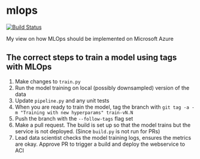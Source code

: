 # mlops

[![Build Status](https://dev.azure.com/nihil0/MLOps/_apis/build/status/nihil0.mlops?branchName=master)](https://dev.azure.com/nihil0/MLOps/_build/latest?definitionId=3&branchName=master)

My view on how MLOps should be implemented on Microsoft Azure

## The correct steps to train a model using tags with MLOps

1. Make changes to `train.py`
2. Run the model training on local (possibly downsampled) version of the data
3. Update `pipeline.py` and any unit tests
4. When you are ready to train the model, tag the branch with `git tag -a -m "Training with new hyperparams" train-vN.N`
5. Push the branch with the `--follow-tags` flag set
6. Make a pull request. The build is set up so that the model trains but the service is not deployed. (Since `build.py` is not run for PRs)
7. Lead data scientist checks the model training logs, ensures the metrics are okay. Approve PR to trigger a build and deploy the webservice to ACI
